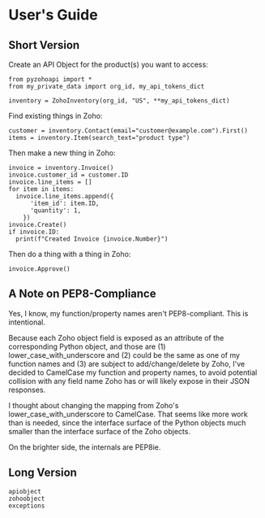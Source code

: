 # User's Guide

## Short Version

Create an API Object for the product(s) you want to access:
```{code-block} python
from pyzohoapi import *
from my_private_data import org_id, my_api_tokens_dict

inventory = ZohoInventory(org_id, "US", **my_api_tokens_dict)
```

Find existing things in Zoho:
```{code-block} python
customer = inventory.Contact(email="customer@example.com").First()
items = inventory.Item(search_text="product type")
```

Then make a new thing in Zoho:
```{code-block} python
invoice = inventory.Invoice()
invoice.customer_id = customer.ID
invoice.line_items = []
for item in items:
  invoice.line_items.append({
      'item_id': item.ID,
      'quantity': 1,
    })
invoice.Create()
if invoice.ID:
  print(f"Created Invoice {invoice.Number}")
```

Then do a thing with a thing in Zoho:
```{code-block} python
invoice.Approve()
```

## A Note on PEP8-Compliance
Yes, I know, my function/property names aren't PEP8-compliant. This is
intentional.

Because each Zoho object field is exposed as an attribute of the corresponding
Python object, and those are (1) lower_case_with_underscore and (2) could be the
same as one of my function names and (3) are subject to add/change/delete by
Zoho, I've decided to CamelCase my function and property names, to avoid
potential collision with any field name Zoho has or will likely expose in their
JSON responses.

I thought about changing the mapping from Zoho's lower_case_with_underscore to
CamelCase. That seems like more work than is needed, since the interface
surface of the Python objects much smaller than the interface surface of the
Zoho objects.

On the brighter side, the internals are PEP8ie.

## Long Version
```{toctree}
apiobject
zohoobject
exceptions
```
